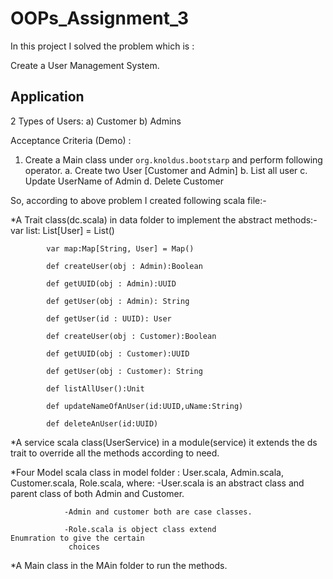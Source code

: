 # OOPs_Assignment_3

In this project I solved the problem which is :

Create a User Management System.

Application
--------------
2 Types of Users:
a) Customer
b) Admins


Acceptance Criteria (Demo) :
1. Create a Main class under `org.knoldus.bootstarp` and perform following operator.
a. Create two User [Customer and Admin]
b. List all user
c. Update UserName of Admin
d. Delete Customer

So, according to above problem I created  following scala file:-

*A Trait class(dc.scala) in data folder to implement the abstract methods:-
			var list: List[User] = List()

  			var map:Map[String, User] = Map()

  			def createUser(obj : Admin):Boolean

  			def getUUID(obj : Admin):UUID

  			def getUser(obj : Admin): String
	
			def getUser(id : UUID): User

  			def createUser(obj : Customer):Boolean

  			def getUUID(obj : Customer):UUID

  			def getUser(obj : Customer): String

  			def listAllUser():Unit

  			def updateNameOfAnUser(id:UUID,uName:String)

  			def deleteAnUser(id:UUID)

*A service scala class(UserService) in a module(service) it extends the ds trait to override all the 			methods according to need.

*Four Model scala class in model folder :
		User.scala, 
		Admin.scala, 
		Customer.scala, 
		Role.scala, 
			where:
				-User.scala is an abstract class and parent class of both Admin and 						Customer.

				-Admin and customer both are case classes.

				-Role.scala is object class extend 					 Enumration to give the certain 				
				 choices

*A Main class in the MAin folder to run the methods.  				


			 
